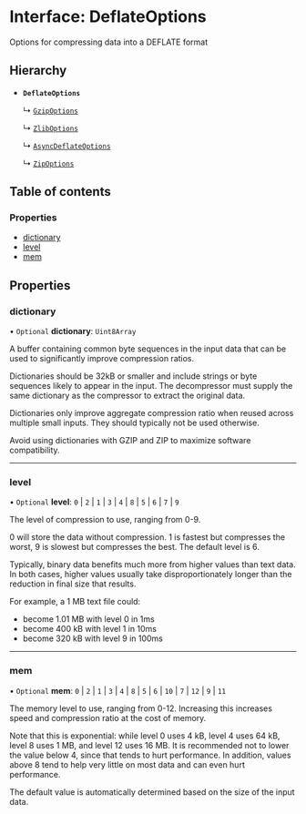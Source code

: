# Interface: DeflateOptions

Options for compressing data into a DEFLATE format

## Hierarchy

- **`DeflateOptions`**

  ↳ [`GzipOptions`](GzipOptions.md)

  ↳ [`ZlibOptions`](ZlibOptions.md)

  ↳ [`AsyncDeflateOptions`](AsyncDeflateOptions.md)

  ↳ [`ZipOptions`](ZipOptions.md)

## Table of contents

### Properties

- [dictionary](DeflateOptions.md#dictionary)
- [level](DeflateOptions.md#level)
- [mem](DeflateOptions.md#mem)

## Properties

### dictionary

• `Optional` **dictionary**: `Uint8Array`

A buffer containing common byte sequences in the input data that can be used to significantly improve compression ratios.

Dictionaries should be 32kB or smaller and include strings or byte sequences likely to appear in the input.
The decompressor must supply the same dictionary as the compressor to extract the original data.

Dictionaries only improve aggregate compression ratio when reused across multiple small inputs. They should typically not be used otherwise.

Avoid using dictionaries with GZIP and ZIP to maximize software compatibility.

___

### level

• `Optional` **level**: ``0`` \| ``2`` \| ``1`` \| ``3`` \| ``4`` \| ``8`` \| ``5`` \| ``6`` \| ``7`` \| ``9``

The level of compression to use, ranging from 0-9.

0 will store the data without compression.
1 is fastest but compresses the worst, 9 is slowest but compresses the best.
The default level is 6.

Typically, binary data benefits much more from higher values than text data.
In both cases, higher values usually take disproportionately longer than the reduction in final size that results.

For example, a 1 MB text file could:
- become 1.01 MB with level 0 in 1ms
- become 400 kB with level 1 in 10ms
- become 320 kB with level 9 in 100ms

___

### mem

• `Optional` **mem**: ``0`` \| ``2`` \| ``1`` \| ``3`` \| ``4`` \| ``8`` \| ``5`` \| ``6`` \| ``10`` \| ``7`` \| ``12`` \| ``9`` \| ``11``

The memory level to use, ranging from 0-12. Increasing this increases speed and compression ratio at the cost of memory.

Note that this is exponential: while level 0 uses 4 kB, level 4 uses 64 kB, level 8 uses 1 MB, and level 12 uses 16 MB.
It is recommended not to lower the value below 4, since that tends to hurt performance.
In addition, values above 8 tend to help very little on most data and can even hurt performance.

The default value is automatically determined based on the size of the input data.
